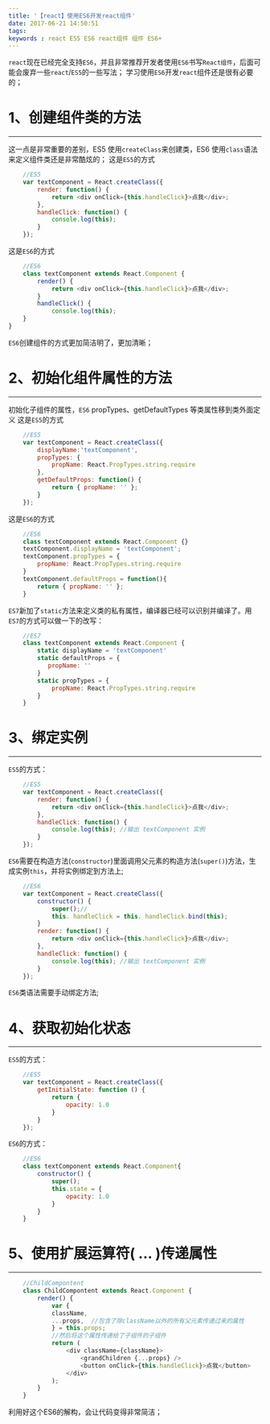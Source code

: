 ```yaml
---
title: '【react】使用ES6开发react组件'
date: 2017-06-21 14:50:51
tags:
keywords : react ES5 ES6 react组件 组件 ES6+
---
```

`react`现在已经完全支持`ES6`，并且非常推荐开发者使用`ES6`书写`React组件`，后面可能会废弃一些`react`/`ES5`的一些写法；
学习使用`ES6`开发`react`组件还是很有必要的；

 # 1、创建组件类的方法
---------------------
这一点是非常重要的差别，ES5 使用`createClass`来创建类，ES6 使用`class`语法来定义组件类还是非常酷炫的；
这是`ES5`的方式
```js
    //ES5
    var textComponent = React.createClass({  
        render: function() {
            return <div onClick={this.handleClick}>点我</div>;
        },
        handleClick: function() {
            console.log(this);
        }
    });
```

<!--more-->
这是`ES6`的方式
```js
    //ES6
    class textComponent extends React.Component {
        render() {
            return <div onClick={this.handleClick}>点我</div>;
        }
        handleClick() {
            console.log(this);
    }
}
```
`ES6`创建组件的方式更加简洁明了，更加清晰；

 # 2、初始化组件属性的方法
---------------------
初始化子组件的属性，`ES6` propTypes、getDefaultTypes 等类属性移到类外面定义
这是`ES5`的方式
```js
    //ES5
    var textComponent = React.createClass({  
        displayName:'textComponent',
        propTypes: {
            propName: React.PropTypes.string.require
        },
        getDefaultProps: function() {
            return { propName: '' };
        }
    });
```
这是`ES6`的方式
```js
    //ES6
    class textComponent extends React.Component {}  
    textComponent.displayName = 'textComponent';  
    textComponent.propTypes = {  
        propName: React.PropTypes.string.require
    }
    textComponent.defaultProps = function(){  
        return { propName: '' };
    }

```
`ES7`新加了`static`方法来定义类的私有属性，编译器已经可以识别并编译了。用`ES7`的方式可以做一下的改写：
```js
    //ES7
    class textComponent extends React.Component {
        static displayName = 'textComponent'
        static defaultProps = {
           propName: ''
        }
        static propTypes = {
            propName: React.PropTypes.string.require
        }
    }
```
 # 3、绑定实例
---------------
`ES5`的方式：
```js
    //ES5
    var textComponent = React.createClass({  
        render: function() {
            return <div onClick={this.handleClick}>点我</div>;
        },
        handleClick: function() {
            console.log(this); //输出 textComponent 实例
        }
    });
```
`ES6`需要在构造方法(`constructor`)里面调用父元素的构造方法(`super()`)方法，生成实例`this`，并将实例绑定到方法上;
```js
    //ES6
    var textComponent = React.createClass({  
        constructor() {
            super();//
            this. handleClick = this. handleClick.bind(this);
        }
        render: function() {
            return <div onClick={this.handleClick}>点我</div>;
        },
        handleClick: function() {
            console.log(this); //输出 textComponent 实例
        }
    });
```
`ES6`类语法需要手动绑定方法;

 # 4、获取初始化状态
------------
`ES5`的方式：
```js
    //ES5
    var textComponent = React.createClass({  
        getInitialState: function () {
            return {
                opacity: 1.0
            }
        }
    });
```
`ES6`的方式：
```js
    //ES6
    class textComponent extends React.Component{
        constructor() {
            super();
            this.state = {
                opacity: 1.0
            }
        }
    }
```
 # 5、使用扩展运算符( ... )传递属性
------------
```js
    //ChildCompontent
    class ChildCompontent extends React.Component {
        render() {
            var {
            className,
            ...props,  //包含了除className以外的所有父元素传递过来的属性
            } = this.props;
            //然后将这个属性传递给了子组件的子组件     
            return (
                <div className={className}>
                    <grandChildren {...props} />
                    <button onClick={this.handleClick}>点我</button>
                </div>
            );
        }
    }
```
利用好这个ES6的解构，会让代码变得非常简洁；


